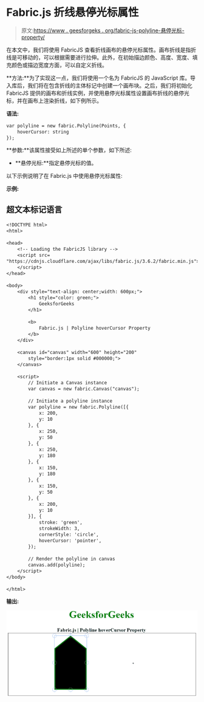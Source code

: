 # Fabric.js 折线悬停光标属性

> 原文:[https://www . geesforgeks . org/fabric-js-polyline-悬停光标-property/](https://www.geeksforgeeks.org/fabric-js-polyline-hovercursor-property/)

在本文中，我们将使用 FabricJS 查看折线画布的悬停光标属性。画布折线是指折线是可移动的，可以根据需要进行拉伸。此外，在初始描边颜色、高度、宽度、填充颜色或描边宽度方面，可以自定义折线。

**方法:**为了实现这一点，我们将使用一个名为 FabricJS 的 JavaScript 库。导入库后，我们将在包含折线的主体标记中创建一个画布块。之后，我们将初始化 FabricJS 提供的画布和折线实例，并使用悬停光标属性设置画布折线的悬停光标，并在画布上渲染折线，如下例所示。

**语法:**

```
var polyline = new fabric.Polyline(Points, {  
    hoverCursor: string
});  
```

**参数:**该属性接受如上所述的单个参数，如下所述:

*   **悬停光标:**指定悬停光标的值。

以下示例说明了在 Fabric.js 中使用悬停光标属性:

**示例:**

## 超文本标记语言

```
<!DOCTYPE html>
<html>

<head>
    <!-- Loading the FabricJS library -->
    <script src=
"https://cdnjs.cloudflare.com/ajax/libs/fabric.js/3.6.2/fabric.min.js">
    </script>
</head>

<body>
    <div style="text-align: center;width: 600px;">
        <h1 style="color: green;">
            GeeksforGeeks
        </h1>

        <b> 
            Fabric.js | Polyline hoverCursor Property 
        </b>
    </div>

    <canvas id="canvas" width="600" height="200" 
        style="border:1px solid #000000;"> 
    </canvas>

    <script>
        // Initiate a Canvas instance 
        var canvas = new fabric.Canvas("canvas");

        // Initiate a polyline instance 
        var polyline = new fabric.Polyline([{
            x: 200,
            y: 10
        }, {
            x: 250,
            y: 50
        }, {
            x: 250,
            y: 180
        }, {
            x: 150,
            y: 180
        }, {
            x: 150,
            y: 50
        }, {
            x: 200,
            y: 10
        }], {
            stroke: 'green',
            strokeWidth: 3,
            cornerStyle: 'circle',
            hoverCursor: 'pointer',
        });

        // Render the polyline in canvas 
        canvas.add(polyline);
    </script>
</body>

</html>
```

**输出:**

![](img/13f4047117a6243d34840d69a488bafd.png)